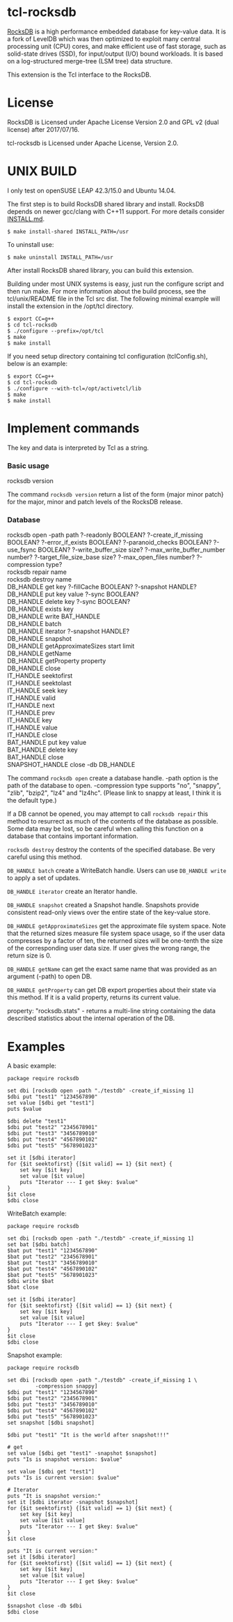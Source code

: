 tcl-rocksdb
=====

[RocksDB](http://rocksdb.org/) is a high performance embedded database
for key-value data. It is a fork of LevelDB which was then optimized to
exploit many central processing unit (CPU) cores, and make efficient use
of fast storage, such as solid-state drives (SSD), for input/output (I/O)
bound workloads. It is based on a log-structured merge-tree (LSM tree)
data structure.

This extension is the Tcl interface to the RocksDB.


License
=====

RocksDB is Licensed under Apache License Version 2.0 and GPL v2 (dual license)
after 2017/07/16.

tcl-rocksdb is Licensed under Apache License, Version 2.0.


UNIX BUILD
=====

I only test on openSUSE LEAP 42.3/15.0 and Ubuntu 14.04.

The first step is to build RocksDB shared library and install.
RocksDB depends on newer gcc/clang with C++11 support.
For more details consider
[INSTALL.md](https://github.com/facebook/rocksdb/blob/master/INSTALL.md).

    $ make install-shared INSTALL_PATH=/usr

To uninstall use:

    $ make uninstall INSTALL_PATH=/usr

After install RocksDB shared library, you can build this extension.

Building under most UNIX systems is easy, just run the configure script
and then run make. For more information about the build process, see
the tcl/unix/README file in the Tcl src dist. The following minimal
example will install the extension in the /opt/tcl directory.

    $ export CC=g++
    $ cd tcl-rocksdb
    $ ./configure --prefix=/opt/tcl
    $ make
    $ make install
	
If you need setup directory containing tcl configuration (tclConfig.sh),
below is an example:

    $ export CC=g++
    $ cd tcl-rocksdb
    $ ./configure --with-tcl=/opt/activetcl/lib
    $ make
    $ make install


Implement commands
=====

The key and data is interpreted by Tcl as a string.

### Basic usage
rocksdb version

The command `rocksdb version` return a list of the form {major minor patch} 
for the major, minor and patch levels of the RocksDB release.

### Database
rocksdb open -path path ?-readonly BOOLEAN? ?-create_if_missing BOOLEAN? 
 ?-error_if_exists BOOLEAN? ?-paranoid_checks BOOLEAN? 
 ?-use_fsync BOOLEAN? ?-write_buffer_size size? 
 ?-max_write_buffer_number number? ?-target_file_size_base size? 
 ?-max_open_files number? ?-compression type?   
rocksdb repair name  
rocksdb destroy name  
DB_HANDLE get key ?-fillCache BOOLEAN? ?-snapshot HANDLE?  
DB_HANDLE put key value ?-sync BOOLEAN?  
DB_HANDLE delete key ?-sync BOOLEAN?  
DB_HANDLE exists key  
DB_HANDLE write BAT_HANDLE  
DB_HANDLE batch  
DB_HANDLE iterator ?-snapshot HANDLE?  
DB_HANDLE snapshot  
DB_HANDLE getApproximateSizes start limit  
DB_HANDLE getName  
DB_HANDLE getProperty property  
DB_HANDLE close  
IT_HANDLE seektofirst  
IT_HANDLE seektolast  
IT_HANDLE seek key  
IT_HANDLE valid  
IT_HANDLE next  
IT_HANDLE prev  
IT_HANDLE key  
IT_HANDLE value  
IT_HANDLE close  
BAT_HANDLE put key value  
BAT_HANDLE delete key  
BAT_HANDLE close  
SNAPSHOT_HANDLE close -db DB_HANDLE  

The command `rocksdb open` create a database handle. -path option is the path 
of the database to open.
-compression type supports "no", "snappy", "zlib", "bzip2", "lz4" and "lz4hc".
(Please link to snappy at least, I think it is the default type.)

If a DB cannot be opened, you may attempt to call `rocksdb repair` this method
to resurrect as much of the contents of the database as possible. Some data
may be lost, so be careful when calling this function on a database that
contains important information.

`rocksdb destroy` destroy the contents of the specified database.
Be very careful using this method.

`DB_HANDLE batch` create a WriteBatch handle. Users can use `DB_HANDLE write`
to apply a set of updates.

`DB_HANDLE iterator` create an Iterator handle.

`DB_HANDLE snapshot` created a Snapshot handle. Snapshots provide consistent
read-only views over the entire state of the key-value store.

`DB_HANDLE getApproximateSizes` get the approximate file system space.
Note that the returned sizes measure file system space usage,
so if the user data compresses by a factor of ten, the returned sizes will be
one-tenth the size of the corresponding user data size. If user gives the wrong
range, the return size is 0.

`DB_HANDLE getName` can get the exact same name that was provided as
an argument (-path) to open DB.

`DB_HANDLE getProperty` can get DB export properties about their state via
this method.  If it is a valid property, returns its current value.

property: "rocksdb.stats" - returns a multi-line string containing the data
described statistics about the internal operation of the DB.


Examples
=====

A basic example:

    package require rocksdb

    set dbi [rocksdb open -path "./testdb" -create_if_missing 1]
    $dbi put "test1" "1234567890"
    set value [$dbi get "test1"]
    puts $value

    $dbi delete "test1"
    $dbi put "test2" "2345678901"
    $dbi put "test3" "3456789010"
    $dbi put "test4" "4567890102"
    $dbi put "test5" "5678901023"

    set it [$dbi iterator]
    for {$it seektofirst} {[$it valid] == 1} {$it next} {
        set key [$it key]
        set value [$it value]
        puts "Iterator --- I get $key: $value"
    }
    $it close
    $dbi close

WriteBatch example:

    package require rocksdb

    set dbi [rocksdb open -path "./testdb" -create_if_missing 1]
    set bat [$dbi batch]
    $bat put "test1" "1234567890"
    $bat put "test2" "2345678901"
    $bat put "test3" "3456789010"
    $bat put "test4" "4567890102"
    $bat put "test5" "5678901023"
    $dbi write $bat
    $bat close

    set it [$dbi iterator]
    for {$it seektofirst} {[$it valid] == 1} {$it next} {
        set key [$it key]
        set value [$it value]
        puts "Iterator --- I get $key: $value"
    }
    $it close
    $dbi close

Snapshot example:

    package require rocksdb

    set dbi [rocksdb open -path "./testdb" -create_if_missing 1 \
             -compression snappy]
    $dbi put "test1" "1234567890"
    $dbi put "test2" "2345678901"
    $dbi put "test3" "3456789010"
    $dbi put "test4" "4567890102"
    $dbi put "test5" "5678901023"
    set snapshot [$dbi snapshot]

    $dbi put "test1" "It is the world after snapshot!!!"

    # get
    set value [$dbi get "test1" -snapshot $snapshot]
    puts "Is is snapshot version: $value"

    set value [$dbi get "test1"]
    puts "Is is current version: $value"

    # Iterator
    puts "It is snapshot version:"
    set it [$dbi iterator -snapshot $snapshot]
    for {$it seektofirst} {[$it valid] == 1} {$it next} {
        set key [$it key]
        set value [$it value]
        puts "Iterator --- I get $key: $value"
    }
    $it close

    puts "It is current version:"
    set it [$dbi iterator]
    for {$it seektofirst} {[$it valid] == 1} {$it next} {
        set key [$it key]
        set value [$it value]
        puts "Iterator --- I get $key: $value"
    }
    $it close

    $snapshot close -db $dbi
    $dbi close

